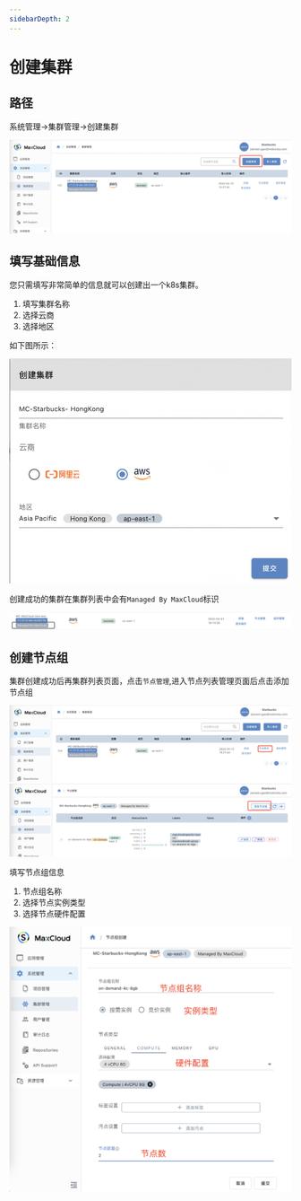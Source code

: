 ```yaml
---
sidebarDepth: 2
---
```


# 创建集群

## 路径

系统管理->集群管理->创建集群

![image-20220415162039848](../../images/image-20220415162039848.png)

## 填写基础信息

您只需填写非常简单的信息就可以创建出一个k8s集群。

1. 填写集群名称
2. 选择云商
3. 选择地区

如下图所示：

![image-20220415173244031](../../images/image-20220415173244031.png)

创建成功的集群在集群列表中会有`Managed By MaxCloud`标识

![image](../../images/addCluster1.png)

## 创建节点组

集群创建成功后再集群列表页面，点击`节点管理`,进入节点列表管理页面后点击添加节点组

![image-20220415173651976](../../images/image-20220415173651976.png) ![image-20220415174116058](../../images/image-20220415174116058.png)

填写节点组信息

1. 节点组名称
2. 选择节点实例类型
3. 选择节点硬件配置

![image-20220415174509924](../../images/image-20220415174509924.png)
